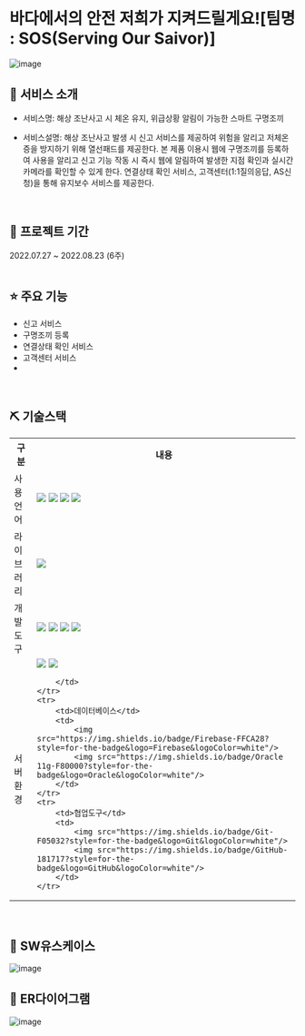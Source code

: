 # 바다에서의 안전 저희가 지켜드릴게요![팀명 : SOS(Serving Our Saivor)]
![image](https://user-images.githubusercontent.com/104811321/187015614-6b20f4e0-aced-499d-ad24-afe15ffe9c00.png)

## 👀 서비스 소개
* 서비스명:  해상 조난사고 시 체온 유지, 위급상황 알림이 가능한 스마트 구명조끼

* 서비스설명: 해상 조난사고 발생 시 신고 서비스를 제공하여 위험을 알리고 저체온증을 방지하기 위해 열선패드를 제공한다. 본 제품 이용시 웹에 구명조끼를 등록하여 사용을 알리고 신고 기능 작동 시 즉시 웹에 알림하여 발생한 지점 확인과 실시간 카메라를 확인할 수 있게 한다. 연결상태 확인 서비스, 고객센터(1:1질의응답, AS신청)을 통해 유지보수 서비스를 제공한다.
<br>

## 📅 프로젝트 기간
2022.07.27 ~ 2022.08.23 (6주)
<br>
<br>

## ⭐ 주요 기능
* 신고 서비스
* 구명조끼 등록
* 연결상태 확인 서비스
* 고객센터 서비스
* 
<br>

## ⛏ 기술스택
<table>
    <tr>
        <th>구분</th>
        <th>내용</th>
    </tr>
    <tr>
        <td>사용언어</td>
        <td>
            <img src="https://img.shields.io/badge/Java-007396?style=for-the-badge&logo=java&logoColor=white"/>
            <img src="https://img.shields.io/badge/HTML5-E34F26?style=for-the-badge&logo=HTML5&logoColor=white"/>
            <img src="https://img.shields.io/badge/CSS3-1572B6?style=for-the-badge&logo=CSS3&logoColor=white"/>
            <img src="https://img.shields.io/badge/JavaScript-F7DF1E?style=for-the-badge&logo=JavaScript&logoColor=white"/>
        </td>
    </tr>
    <tr>
        <td>라이브러리</td>
        <td>
            <img src="https://img.shields.io/badge/BootStrap-7952B3?style=for-the-badge&logo=BootStrap&logoColor=white"/>
        </td>
    </tr>
    <tr>
        <td>개발도구</td>
        <td>
            <img src="https://img.shields.io/badge/Eclipse-2C2255?style=for-the-badge&logo=Eclipse&logoColor=white"/>
            <img src="https://img.shields.io/badge/RaskpberryPi-A22846?style=for-the-badge&logo=RaskpberryPi&logoColor=white"/>
            <img src="https://img.shields.io/badge/Arduino-00979D?style=for-the-badge&logo=Arduino&logoColor=white"/>
            <img src="https://img.shields.io/badge/VSCode-007ACC?style=for-the-badge&logo=VisualStudioCode&logoColor=white"/>
        </td>
    </tr>
    <tr>
        <td>서버환경</td>
        <td>
            <img src="https://img.shields.io/badge/Apache Tomcat-D22128?style=for-the-badge&logo=Apache Tomcat&logoColor=white"/>
            <img src="https://img.shields.io/badge/flask-flask-lightgrey" />

        </td>
    </tr>
    <tr>
        <td>데이터베이스</td>
        <td>
            <img src="https://img.shields.io/badge/Firebase-FFCA28?style=for-the-badge&logo=Firebase&logoColor=white"/>
            <img src="https://img.shields.io/badge/Oracle 11g-F80000?style=for-the-badge&logo=Oracle&logoColor=white"/>
        </td>
    </tr>
    <tr>
        <td>협업도구</td>
        <td>
            <img src="https://img.shields.io/badge/Git-F05032?style=for-the-badge&logo=Git&logoColor=white"/>
            <img src="https://img.shields.io/badge/GitHub-181717?style=for-the-badge&logo=GitHub&logoColor=white"/>
        </td>
    </tr>
</table>

<br>



## 📌 SW유스케이스
![image](https://user-images.githubusercontent.com/104811321/181197774-8d601f5a-69e6-40f5-b409-01220083aba1.png)
<br>


## 📌 ER다이어그램
![image](https://user-images.githubusercontent.com/104811321/187015688-1a9b7f52-f0c3-4208-b1ed-073cbbb05c62.png)
<br>
